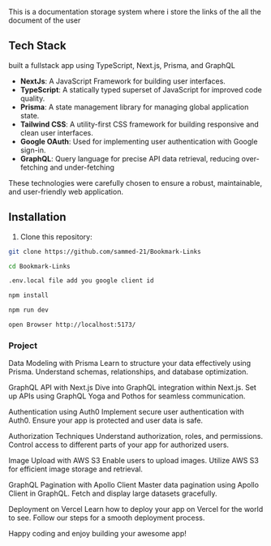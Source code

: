  
This is a documentation storage system where i store the links of the all the document of the user
## Tech Stack

built a fullstack app using TypeScript, Next.js, Prisma, and GraphQL 
 

- **NextJs**: A JavaScript Framework for building user interfaces.
- **TypeScript**: A statically typed superset of JavaScript for improved code quality.
- **Prisma**: A state management library for managing global application state.
- **Tailwind CSS**: A utility-first CSS framework for building responsive and clean user interfaces.
- **Google OAuth**: Used for implementing user authentication with Google sign-in.
- **GraphQL**:  Query language for precise API data retrieval, reducing over-fetching and under-fetching

These technologies were carefully chosen to ensure a robust, maintainable, and user-friendly web application.
## Installation

1. Clone this repository:

```bash
git clone https://github.com/sammed-21/Bookmark-Links
```
```bash
cd Bookmark-Links
```
```bash
.env.local file add you google client id

```
```bash
npm install
```
```bash
npm run dev
```
```bash
open Browser http://localhost:5173/
```
### Project



Data Modeling with Prisma
Learn to structure your data effectively using Prisma. Understand schemas, relationships, and database optimization.

GraphQL API with Next.js
Dive into GraphQL integration within Next.js. Set up APIs using GraphQL Yoga and Pothos for seamless communication.

Authentication using Auth0
Implement secure user authentication with Auth0. Ensure your app is protected and user data is safe.

Authorization Techniques
Understand authorization, roles, and permissions. Control access to different parts of your app for authorized users.

Image Upload with AWS S3
Enable users to upload images. Utilize AWS S3 for efficient image storage and retrieval.

GraphQL Pagination with Apollo Client
Master data pagination using Apollo Client in GraphQL. Fetch and display large datasets gracefully.

Deployment on Vercel
Learn how to deploy your app on Vercel for the world to see. Follow our steps for a smooth deployment process.

Happy coding and enjoy building your awesome app!


